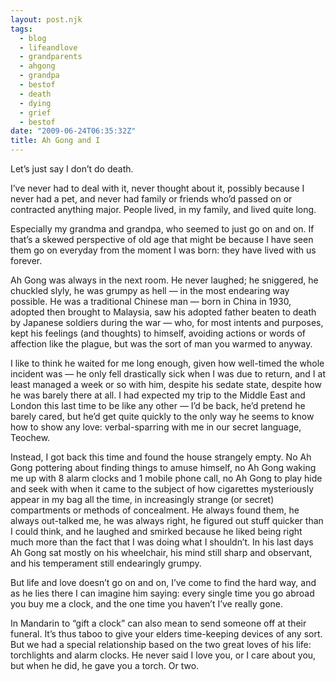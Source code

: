```yaml
---
layout: post.njk
tags:
  - blog
  - lifeandlove
  - grandparents
  - ahgong
  - grandpa
  - bestof
  - death
  - dying
  - grief
  - bestof
date: "2009-06-24T06:35:32Z"
title: Ah Gong and I
---
```


Let’s just say I don’t do death.

I’ve never had to deal with it, never thought about it, possibly because I never had a pet, and never had family or friends who’d passed on or contracted anything major. People lived, in my family, and lived quite long.

Especially my grandma and grandpa, who seemed to just go on and on. If that’s a skewed perspective of old age that might be because I have seen them go on everyday from the moment I was born: they have lived with us forever.

Ah Gong was always in the next room. He never laughed; he sniggered, he chuckled slyly, he was grumpy as hell — in the most endearing way possible. He was a traditional Chinese man — born in China in 1930, adopted then brought to Malaysia, saw his adopted father beaten to death by Japanese soldiers during the war — who, for most intents and purposes, kept his feelings (and thoughts) to himself, avoiding actions or words of affection like the plague, but was the sort of man you warmed to anyway.

I like to think he waited for me long enough, given how well-timed the whole incident was — he only fell drastically sick when I was due to return, and I at least managed a week or so with him, despite his sedate state, despite how he was barely there at all. I had expected my trip to the Middle East and London this last time to be like any other — I’d be back, he’d pretend he barely cared, but he’d get quite quickly to the only way he seems to know how to show any love: verbal-sparring with me in our secret language, Teochew.

Instead, I got back this time and found the house strangely empty. No Ah Gong pottering about finding things to amuse himself, no Ah Gong waking me up with 8 alarm clocks and 1 mobile phone call, no Ah Gong to play hide and seek with when it came to the subject of how cigarettes mysteriously appear in my bag all the time, in increasingly strange (or secret) compartments or methods of concealment. He always found them, he always out-talked me, he was always right, he figured out stuff quicker than I could think, and he laughed and smirked because he liked being right much more than the fact that I was doing what I shouldn’t. In his last days Ah Gong sat mostly on his wheelchair, his mind still sharp and observant, and his temperament still endearingly grumpy.

But life and love doesn’t go on and on, I’ve come to find the hard way, and as he lies there I can imagine him saying: every single time you go abroad you buy me a clock, and the one time you haven’t I’ve really gone.

In Mandarin to “gift a clock” can also mean to send someone off at their funeral. It’s thus taboo to give your elders time-keeping devices of any sort. But we had a special relationship based on the two great loves of his life: torchlights and alarm clocks. He never said I love you, or I care about you, but when he did, he gave you a torch. Or two.
